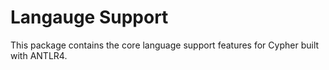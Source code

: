 # Langauge Support

This package contains the core language support features for Cypher built with ANTLR4.
